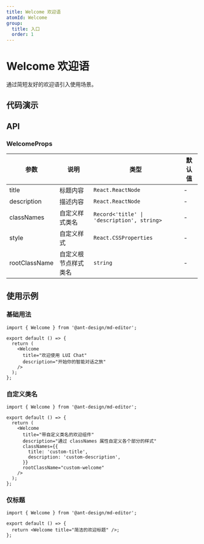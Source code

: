 ```yaml
---
title: Welcome 欢迎语
atomId: Welcome
group:
  title: 入口
  order: 1
---
```


# Welcome 欢迎语

通过简短友好的欢迎语引入使用场景。

## 代码演示

<code src="../demos/welcome/index.tsx" background="var(--main-bg-color)" iframe=600></code>

## API

### WelcomeProps

| 参数          | 说明                           | 类型                                 | 默认值 |
| ------------- | ------------------------------ | ------------------------------------ | ------ |
| title         | 标题内容                       | `React.ReactNode`                    | -      |
| description   | 描述内容                       | `React.ReactNode`                    | -      |
| classNames    | 自定义样式类名                 | `Record<'title' \| 'description', string>` | -      |
| style         | 自定义样式                     | `React.CSSProperties`                | -      |
| rootClassName | 自定义根节点样式类名           | `string`                             | -      |

## 使用示例

### 基础用法

```tsx | pure
import { Welcome } from '@ant-design/md-editor';

export default () => {
  return (
    <Welcome
      title="欢迎使用 LUI Chat"
      description="开始你的智能对话之旅"
    />
  );
};
```

### 自定义类名

```tsx | pure
import { Welcome } from '@ant-design/md-editor';

export default () => {
  return (
    <Welcome
      title="带自定义类名的欢迎组件"
      description="通过 classNames 属性自定义各个部分的样式"
      classNames={{
        title: 'custom-title',
        description: 'custom-description',
      }}
      rootClassName="custom-welcome"
    />
  );
};
```

### 仅标题

```tsx | pure
import { Welcome } from '@ant-design/md-editor';

export default () => {
  return <Welcome title="简洁的欢迎标题" />;
};
```
